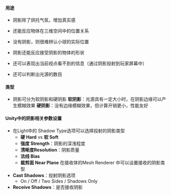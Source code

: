 #### 用途
- 阴影除了烘托气氛，增加真实感
- 还能反应物体在三维空间中的位置关系
- 没有阴影，则很难辨认小球的实际位置

- 阴影还能反应接受阴影的物体的形状
- 还可以表现出当前视点看不到的信息（通过阴影投射到玩家屏幕中）
- 还可以判断出光源的数目

#### 类型
- 阴影可分为软阴影和硬阴影
**软阴影**：光源具有一定大小时，在阴影边缘可以产生模糊效果
**硬阴影**：没有边缘模糊效果，但计算开销更小，性能友好

#### Unity中的阴影相关参数设置
- 在Light中的 Shadow Type选项可以选择投射的阴影类型 
	- **硬 Hard** vs **软 Soft**
	- **强度 Strength**：阴影的深浅程度
	- **清晰度Resolution**：阴影质量
	- **法线 Bias**
	- **裁剪面 Near Plane**
在接收体的Mesh Renderer 中可以设置接收的阴影类型
- **Cast Shadows**：投射阴影选项
	- On / Off / Two Sides / Shadows Only
- **Receive Shadows**：是否接收阴影